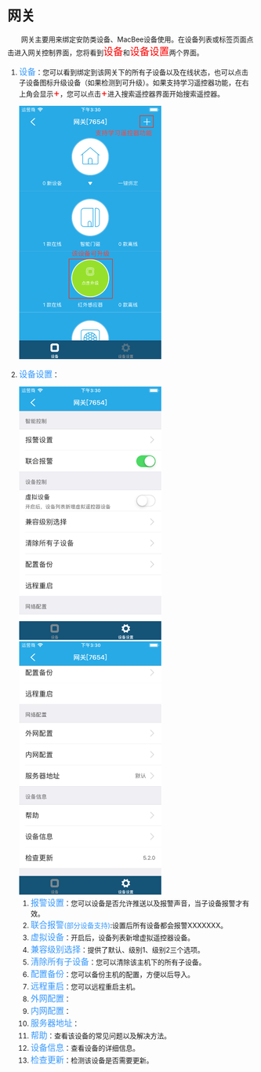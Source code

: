 # 网关

&emsp;&emsp;网关主要用来绑定安防类设备、MacBee设备使用。在设备列表或标签页面点击进入网关控制界面，您将看到<font style='color:#ff0000;font-size:20px'>设备</font>和<font style='color:#ff0000;font-size:20px'>设备设置</font>两个界面。

1. <font style='color:#3699ff;font-size:17px'>设备</font>：您可以看到绑定到该网关下的所有子设备以及在线状态，也可以点击子设备图标升级设备（如果检测到可升级）。如果支持学习遥控器功能，在右上角会显示<font style='color:#ff0000;font-size:20px'>+</font>，您可以点击<font style='color:#ff0000;font-size:20px'>+</font>进入搜索遥控器界面开始搜索遥控器。
	
	<img src="../images/WiFi/网关/控制界面.png" width = "290" height = "516">
	
2. <font style='color:#3699ff;font-size:17px'>设备设置</font>：

	<img src="../images/WiFi/网关/设备设置1.png" width = "290" height = "516">
	<img src="../images/WiFi/网关/设备设置2.png" width = "290" height = "516">
	
	1. <font style='color:#3699ff;font-size:17px'>报警设置</font>：您可以设备是否允许推送以及报警声音，当子设备报警才有效。
	2. <font style='color:#3699ff;font-size:17px'>联合报警</font><font style='color:#3699ff;font-size:14px'>(部分设备支持)</font>:设置后所有设备都会报警XXXXXXX。
	3. <font style='color:#3699ff;font-size:17px'>虚拟设备</font>：开启后，设备列表新增虚拟遥控器设备。
	4. <font style='color:#3699ff;font-size:17px'>兼容级别选择</font>：提供了默认、级别1、级别2三个选项。
	5. <font style='color:#3699ff;font-size:17px'>清除所有子设备</font>：您可以清除该主机下的所有子设备。
	6. <font style='color:#3699ff;font-size:17px'>配置备份</font>：您可以备份主机的配置，方便以后导入。
	7. <font style='color:#3699ff;font-size:17px'>远程重启</font>：您可以远程重启主机。
	8. <font style='color:#3699ff;font-size:17px'>外网配置</font>：
	9. <font style='color:#3699ff;font-size:17px'>内网配置</font>：
	10. <font style='color:#3699ff;font-size:17px'>服务器地址</font>：
	11. <font style='color:#3699ff;font-size:17px'>帮助</font>：查看该设备的常见问题以及解决方法。
	12. <font style='color:#3699ff;font-size:17px'>设备信息</font>：查看设备的详细信息。
	13. <font style='color:#3699ff;font-size:17px'>检查更新</font>：检测该设备是否需要更新。


